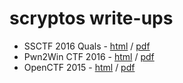 # scryptos write-ups
- SSCTF 2016 Quals - [html](https://scryptos.org/write-ups/ssctf-2016/ssctf_quals-2016-writeup.html) / [pdf](https://scryptos.org/write-ups/ssctf-2016/ssctf_quals-2016-writeup.pdf)
- Pwn2Win CTF 2016 - [html](https://scryptos.org/write-ups/pwn2win_ctf-2016/pwn2win_ctf-2016-writeup.html) / [pdf](https://scryptos.org/write-ups/pwn2win_ctf-2016/pwn2win_ctf-2016-writeup.pdf)
- OpenCTF 2015 - [html](https://scryptos.org/write-ups/open_ctf-2015/open_ctf-2015-writeups.html) / [pdf](https://scryptos.org/write-ups/open_ctf-2015/open_ctf-2015-writeups.pdf)
